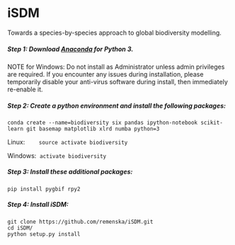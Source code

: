 # iSDM
Towards a species-by-species approach to global biodiversity modelling.


##### Step 1:  Download [Anaconda](https://www.continuum.io/downloads) for Python 3.

NOTE for Windows:
Do not install as Administrator unless admin privileges are required. If you encounter any issues during installation, please temporarily disable your anti-virus software during install, then immediately re-enable it.

##### Step 2: Create a python environment and install the following packages:
```
conda create --name=biodiversity six pandas ipython-notebook scikit-learn git basemap matplotlib xlrd numba python=3
```
Linux: &nbsp;&nbsp;&nbsp;&nbsp;&nbsp;&nbsp; ```source activate biodiversity```

Windows:&nbsp; ```activate biodiversity```

##### Step 3: Install these additional packages:
```
pip install pygbif rpy2
```

##### Step 4: Install iSDM: 
```
git clone https://github.com/remenska/iSDM.git
cd iSDM/
python setup.py install
```

